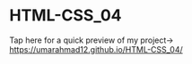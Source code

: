 # HTML-CSS_04
Tap here for a quick preview of my project->
https://umarahmad12.github.io/HTML-CSS_04/
